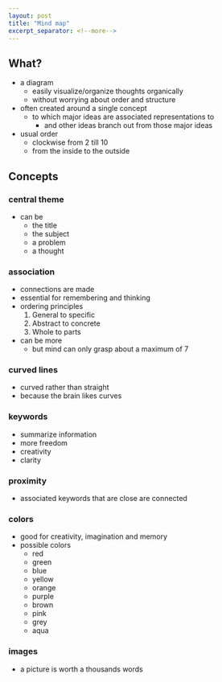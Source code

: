```yaml
---
layout: post
title: "Mind map"
excerpt_separator: <!--more-->
---
```


## What?

* a diagram
    * easily visualize/organize thoughts organically
    * without worrying about order and structure
* often created around a single concept
    * to which major ideas are associated representations to
        * and other ideas branch out from those major ideas
* usual order
    * clockwise from 2 till 10
    * from the inside to the outside

## Concepts

### central theme

* can be
    * the title
    * the subject
    * a problem
    * a thought

### association

* connections are made
* essential for remembering and thinking
* ordering principles
    1. General to specific
    2. Abstract to concrete
    3. Whole to parts
* can be more
    * but mind can only grasp about a maximum of 7

### curved lines

* curved rather than straight
* because the brain likes curves

### keywords

* summarize information
* more freedom
* creativity
* clarity

### proximity

* associated keywords that are close are connected

### colors

* good for creativity, imagination and memory
* possible colors
    * red
    * green
    * blue
    * yellow
    * orange
    * purple
    * brown
    * pink
    * grey
    * aqua

### images

* a picture is worth a thousands words
